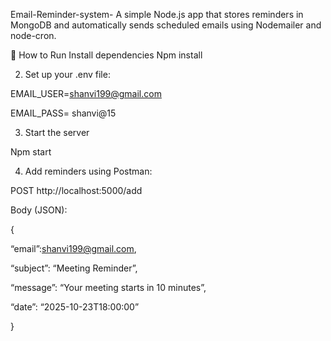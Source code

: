 Email-Reminder-system-
A simple Node.js app that stores reminders in MongoDB and automatically sends scheduled emails using Nodemailer and node-cron.

🚀 How to Run
Install dependencies
Npm install



2.	Set up your .env file:



EMAIL_USER=shanvi199@gmail.com

EMAIL_PASS= shanvi@15





3.	Start the server



Npm start





4.	Add reminders using Postman:



POST http://localhost:5000/add



Body (JSON):



{

“email”:shanvi199@gmail.com,

“subject”: “Meeting Reminder”,

“message”: “Your meeting starts in 10 minutes”,

“date”: “2025-10-23T18:00:00”

}

